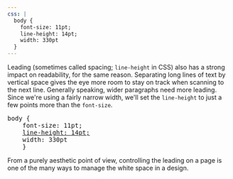 ```yaml
---
css: |
  body {
    font-size: 11pt;
    line-height: 14pt;
    width: 330pt
  }
---
```


<p>Leading (sometimes called spacing; <code>line-height</code> in CSS) also has a strong impact on readability, for the same reason. Separating long lines of text by vertical space gives the eye more room to stay on track when scanning to the next line. Generally speaking, wider paragraphs need more leading. Since we're using a fairly narrow width, we'll set the <code>line-height</code> to just a few points more than the <code>font-size</code>.</p>

<pre>
body {
	font-size: 11pt;
	<ins>line-height: 14pt;</ins>
	width: 330pt
	}
</pre>

<p>From a purely aesthetic point of view, controlling the leading on a page is one of the many ways to manage the white space in a design.</p>
